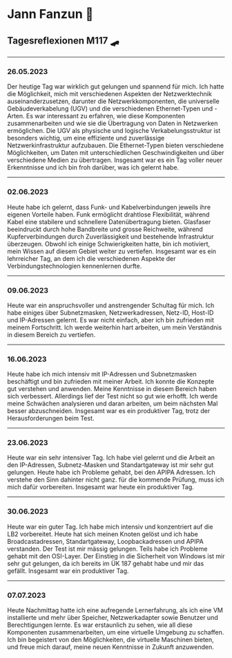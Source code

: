 # Jann Fanzun 👾
 
## Tagesreflexionen M117 🛹

---
### 26.05.2023

Der heutige Tag war wirklich gut gelungen und spannend für mich. Ich hatte die Möglichkeit, mich mit verschiedenen Aspekten der Netzwerktechnik auseinanderzusetzen, darunter die Netzwerkkomponenten, die universelle Gebäudeverkabelung (UGV) und die verschiedenen Ethernet-Typen und -Arten. Es war interessant zu erfahren, wie diese Komponenten zusammenarbeiten und wie sie die Übertragung von Daten in Netzwerken ermöglichen. Die UGV als physische und logische Verkabelungsstruktur ist besonders wichtig, um eine effiziente und zuverlässige Netzwerkinfrastruktur aufzubauen. Die Ethernet-Typen bieten verschiedene Möglichkeiten, um Daten mit unterschiedlichen Geschwindigkeiten und über verschiedene Medien zu übertragen. Insgesamt war es ein Tag voller neuer Erkenntnisse und ich bin froh darüber, was ich gelernt habe.

---
### 02.06.2023


Heute habe ich gelernt, dass Funk- und Kabelverbindungen jeweils ihre eigenen Vorteile haben. Funk ermöglicht drahtlose Flexibilität, während Kabel eine stabilere und schnellere Datenübertragung bieten. Glasfaser beeindruckt durch hohe Bandbreite und grosse Reichweite, während Kupferverbindungen durch Zuverlässigkeit und bestehende Infrastruktur überzeugen. Obwohl ich einige Schwierigkeiten hatte, bin ich motiviert, mein Wissen auf diesem Gebiet weiter zu vertiefen. Insgesamt war es ein lehrreicher Tag, an dem ich die verschiedenen Aspekte der Verbindungstechnologien kennenlernen durfte.

---
### 09.06.2023

Heute war ein anspruchsvoller und anstrengender Schultag für mich. Ich habe einiges über Subnetzmasken, Netzwerkadressen, Netz-ID, Host-ID und IP-Adressen gelernt. Es war nicht einfach, aber ich bin zufrieden mit meinem Fortschritt. Ich werde weiterhin hart arbeiten, um mein Verständnis in diesem Bereich zu vertiefen.

---

### 16.06.2023

Heute habe ich mich intensiv mit IP-Adressen und Subnetzmasken beschäftigt und bin zufrieden mit meiner Arbeit. Ich konnte die Konzepte gut verstehen und anwenden. Meine Kenntnisse in diesem Bereich haben sich verbessert. Allerdings lief der Test nicht so gut wie erhofft. Ich werde meine Schwächen analysieren und daran arbeiten, um beim nächsten Mal besser abzuschneiden. Insgesamt war es ein produktiver Tag, trotz der Herausforderungen beim Test.

---

### 23.06.2023

Heute war ein sehr intensiver Tag. Ich habe viel gelernt und die Arbeit an den IP-Adressen, Subnetz-Masken und Standartgateway ist mir sehr gut gelungen. Heute habe ich Probleme gehabt, bei den APIPA Adressen. Ich verstehe den Sinn dahinter nicht ganz. für die kommende Prüfung, muss ich mich dafür vorbereiten. Insgesamt war heute ein produktiver Tag.

---

### 30.06.2023

Heute war ein guter Tag. Ich habe mich intensiv und konzentriert auf die LB2 vorbereitet. Heute hat sich meinen Knoten gelöst und ich habe Broadcastadressen, Standartgateway, Loopbackadressen und APIPA verstanden. Der Test ist mir mässig gelungen. Teils habe ich Probleme gehabt mit den OSI-Layer. Der Einstieg in die Sicherheit von Windows ist mir sehr gut gelungen, da ich bereits im ÜK 187 gehabt habe und mir das gefällt. Insgesamt war ein produktiver Tag.

---
### 07.07.2023


Heute Nachmittag hatte ich eine aufregende Lernerfahrung, als ich eine VM installierte und mehr über Speicher, Netzwerkadapter sowie Benutzer und Berechtigungen lernte. Es war erstaunlich zu sehen, wie all diese Komponenten zusammenarbeiten, um eine virtuelle Umgebung zu schaffen. Ich bin begeistert von den Möglichkeiten, die virtuelle Maschinen bieten, und freue mich darauf, meine neuen Kenntnisse in Zukunft anzuwenden.